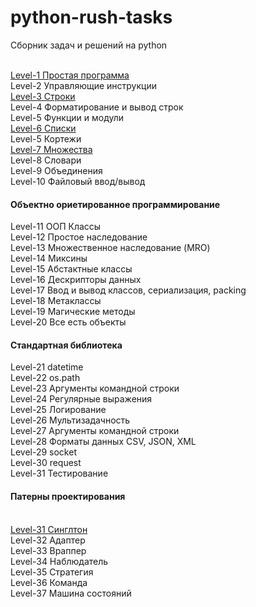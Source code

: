 # python-rush-tasks
Сборник задач и решений на python

<br>
<a href="https://github.com/avedensky/python-rush-tasks/blob/master/level-1/">Level-1 Простая программа
</a>
<br>
Level-2 Управляющие инструкции
<br>
<a href="https://github.com/avedensky/python-rush-tasks/blob/master/level-3/">
Level-3 Строки
</a>
<br>
Level-4 Форматирование и вывод строк
<br>
Level-5 Функции и модули
<br>
<a href="https://github.com/avedensky/python-rush-tasks/blob/master/level-6/">Level-6 Списки
</a>
<br>
Level-5 Кортежи
<br>
<a href="https://github.com/avedensky/python-rush-tasks/blob/master/level-1/">Level-7 Множества
</a>
<br>
Level-8 Словари
<br>
Level-9 Объединения
<br>
Level-10 Файловый ввод/вывод
<br>
<h4>Объектно ориетированное программирование</h4>
Level-11 ООП Классы
<br>
Level-12 Простое наследование
<br>
Level-13 Множественное наследование (MRO)
<br>
Level-14 Миксины
<br>
Level-15 Абстактные классы
<br>
Level-16 Дескрипторы данных
<br>
Level-17 Ввод и вывод классов, сериализация, packing
<br>
Level-18 Метаклассы
<br>
Level-19 Магические методы
<br>
Level-20 Все есть объекты
<br>
<h4>Стандартная библиотека</h4>
Level-21 datetime
<br>
Level-22 os.path
<br>
Level-23 Аргументы командной строки
<br>
Level-24 Регулярные выражения 
<br>
Level-25 Логирование
<br>
Level-26 Мультизадачность
<br>
Level-27 Аргументы командной строки
<br>
Level-28 Форматы данных CSV, JSON, XML
<br>
Level-29 socket
<br>
Level-30 request
<br>
Level-31 Тестирование
<br>
<h4>Патерны проектирования</h4>
<br>
<a href="https://github.com/avedensky/python-rush-tasks/blob/master/level-31/">
Level-31 Синглтон
</a>
<br>
Level-32 Адаптер
<br>
Level-33 Враппер
<br>
Level-34 Наблюдатель
<br>
Level-35 Стратегия
<br>
Level-36 Команда
<br>
Level-37 Машина состояний
<br>
